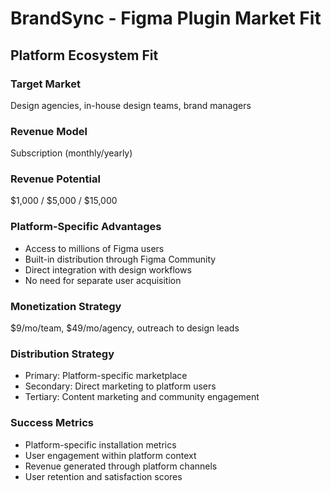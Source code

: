 # BrandSync - Figma Plugin Market Fit

## Platform Ecosystem Fit

### Target Market
Design agencies, in-house design teams, brand managers

### Revenue Model
Subscription (monthly/yearly)

### Revenue Potential
$1,000 / $5,000 / $15,000

### Platform-Specific Advantages
- Access to millions of Figma users
- Built-in distribution through Figma Community
- Direct integration with design workflows
- No need for separate user acquisition

### Monetization Strategy
$9/mo/team, $49/mo/agency, outreach to design leads

### Distribution Strategy
- Primary: Platform-specific marketplace
- Secondary: Direct marketing to platform users
- Tertiary: Content marketing and community engagement

### Success Metrics
- Platform-specific installation metrics
- User engagement within platform context
- Revenue generated through platform channels
- User retention and satisfaction scores
